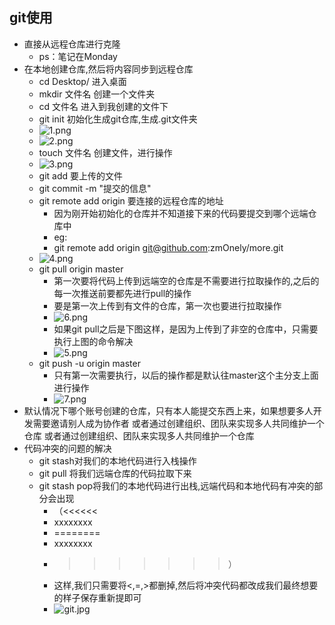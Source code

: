 ## git使用

* 直接从远程仓库进行克隆
	* ps：笔记在Monday
* 在本地创建仓库,然后将内容同步到远程仓库
	* cd Desktop/ 进入桌面
	* mkdir 文件名 创建一个文件夹
	* cd 文件名 进入到我创建的文件下
	* git init 初始化生成git仓库,生成.git文件夹
	* ![1.png](https://upload-images.jianshu.io/upload_images/14467401-810dc5c3d9e61f12.png?imageMogr2/auto-orient/strip%7CimageView2/2/w/1240)
	* ![2.png](https://upload-images.jianshu.io/upload_images/14467401-86f48207d2fc44f2.png?imageMogr2/auto-orient/strip%7CimageView2/2/w/1240)
	* touch 文件名 创建文件，进行操作
	* ![3.png](https://upload-images.jianshu.io/upload_images/14467401-ba9c1c45e7ba7435.png?imageMogr2/auto-orient/strip%7CimageView2/2/w/1240)
	* git add 要上传的文件
	* git commit -m "提交的信息"
	* git remote add origin 要连接的远程仓库的地址
		* 因为刚开始初始化的仓库并不知道接下来的代码要提交到哪个远端仓库中
		* eg:
		* git remote add origin git@github.com:zmOnely/more.git
	* ![4.png](https://upload-images.jianshu.io/upload_images/14467401-50fb4cf5c002607b.png?imageMogr2/auto-orient/strip%7CimageView2/2/w/1240)	
	* git pull origin master
		* 第一次要将代码上传到远端空的仓库是不需要进行拉取操作的,之后的每一次推送前要都先进行pull的操作
		* 要是第一次上传到有文件的仓库，第一次也要进行拉取操作
		* ![6.png](https://upload-images.jianshu.io/upload_images/14467401-77c86ff4a3e62bfb.png?imageMogr2/auto-orient/strip%7CimageView2/2/w/1240)
		* 如果git pull之后是下图这样，是因为上传到了非空的仓库中，只需要执行上图的命令解决
		* ![5.png](https://upload-images.jianshu.io/upload_images/14467401-0b7d95822ba95bc3.png?imageMogr2/auto-orient/strip%7CimageView2/2/w/1240)
	* git push -u origin master
		* 只有第一次需要执行，以后的操作都是默认往master这个主分支上面进行操作
		* ![7.png](https://upload-images.jianshu.io/upload_images/14467401-8370041ece618806.png?imageMogr2/auto-orient/strip%7CimageView2/2/w/1240)
* 默认情况下哪个账号创建的仓库，只有本人能提交东西上来，如果想要多人开发需要邀请别人成为协作者
或者通过创建组织、团队来实现多人共同维护一个仓库
或者通过创建组织、团队来实现多人共同维护一个仓库
* 代码冲突的问题的解决
	* git stash对我们的本地代码进行入栈操作
	* git pull 将我们远端仓库的代码拉取下来
	* git stash pop将我们的本地代码进行出栈,远端代码和本地代码有冲突的部分会出现
		* （<<<<<<
		* xxxxxxxx
		* ========
		* xxxxxxxx
		* >>>>>>>）
		* 这样,我们只需要将<,=,>都删掉,然后将冲突代码都改成我们最终想要的样子保存重新提即可
		* ![git.jpg](https://upload-images.jianshu.io/upload_images/14467401-884dd681e6ce72d4.jpg?imageMogr2/auto-orient/strip%7CimageView2/2/w/1240)





